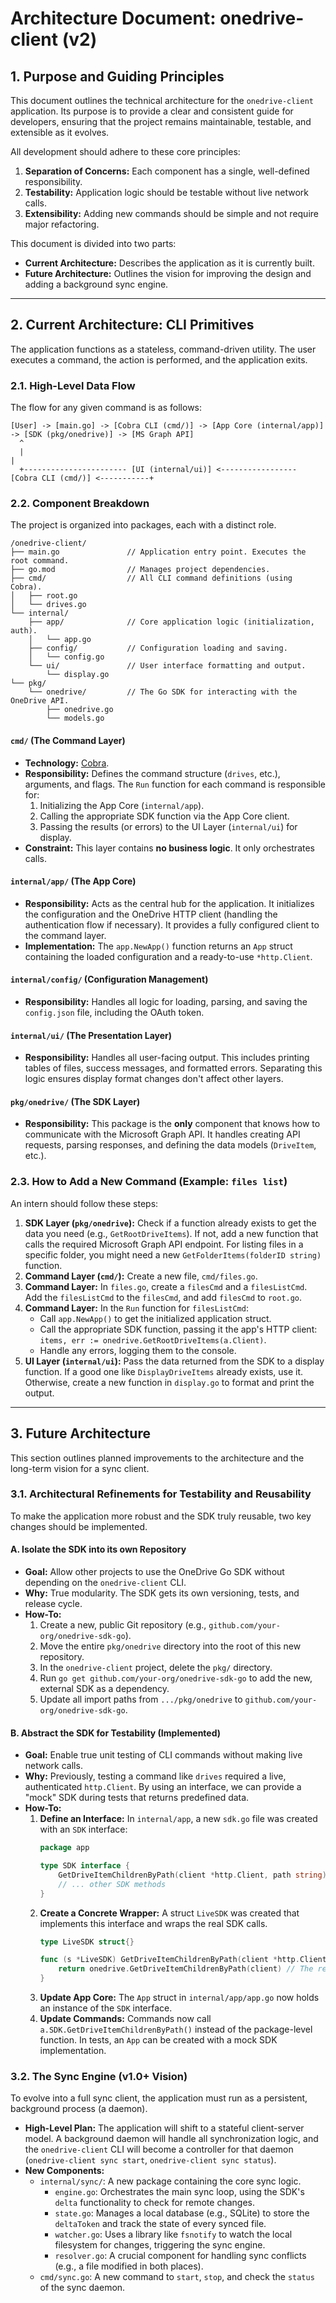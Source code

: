 # Architecture Document: onedrive-client (v2)

## 1. Purpose and Guiding Principles

This document outlines the technical architecture for the `onedrive-client` application. Its purpose is to provide a clear and consistent guide for developers, ensuring that the project remains maintainable, testable, and extensible as it evolves.

All development should adhere to these core principles:

1.  **Separation of Concerns:** Each component has a single, well-defined responsibility.
2.  **Testability:** Application logic should be testable without live network calls.
3.  **Extensibility:** Adding new commands should be simple and not require major refactoring.

This document is divided into two parts:
*   **Current Architecture:** Describes the application as it is currently built.
*   **Future Architecture:** Outlines the vision for improving the design and adding a background sync engine.

---

## 2. Current Architecture: CLI Primitives

The application functions as a stateless, command-driven utility. The user executes a command, the action is performed, and the application exits.

### 2.1. High-Level Data Flow

The flow for any given command is as follows:

```
[User] -> [main.go] -> [Cobra CLI (cmd/)] -> [App Core (internal/app)] -> [SDK (pkg/onedrive)] -> [MS Graph API]
  ^
  |                                                                                             |
  +----------------------- [UI (internal/ui)] <----------------- [Cobra CLI (cmd/)] <-----------+
```

### 2.2. Component Breakdown

The project is organized into packages, each with a distinct role.

```
/onedrive-client/
├── main.go               // Application entry point. Executes the root command.
├── go.mod                // Manages project dependencies.
├── cmd/                  // All CLI command definitions (using Cobra).
│   ├── root.go
│   └── drives.go
└── internal/
    ├── app/              // Core application logic (initialization, auth).
    │   └── app.go
    ├── config/           // Configuration loading and saving.
    │   └── config.go
    └── ui/               // User interface formatting and output.
        └── display.go
└── pkg/
    └── onedrive/         // The Go SDK for interacting with the OneDrive API.
        ├── onedrive.go
        └── models.go
```

#### `cmd/` (The Command Layer)
*   **Technology:** [Cobra](https://cobra.dev/).
*   **Responsibility:** Defines the command structure (`drives`, etc.), arguments, and flags. The `Run` function for each command is responsible for:
    1.  Initializing the App Core (`internal/app`).
    2.  Calling the appropriate SDK function via the App Core client.
    3.  Passing the results (or errors) to the UI Layer (`internal/ui`) for display.
*   **Constraint:** This layer contains **no business logic**. It only orchestrates calls.

#### `internal/app/` (The App Core)
*   **Responsibility:** Acts as the central hub for the application. It initializes the configuration and the OneDrive HTTP client (handling the authentication flow if necessary). It provides a fully configured client to the command layer.
*   **Implementation:** The `app.NewApp()` function returns an `App` struct containing the loaded configuration and a ready-to-use `*http.Client`.

#### `internal/config/` (Configuration Management)
*   **Responsibility:** Handles all logic for loading, parsing, and saving the `config.json` file, including the OAuth token.

#### `internal/ui/` (The Presentation Layer)
*   **Responsibility:** Handles all user-facing output. This includes printing tables of files, success messages, and formatted errors. Separating this logic ensures display format changes don't affect other layers.

#### `pkg/onedrive/` (The SDK Layer)
*   **Responsibility:** This package is the **only** component that knows how to communicate with the Microsoft Graph API. It handles creating API requests, parsing responses, and defining the data models (`DriveItem`, etc.).

### 2.3. How to Add a New Command (Example: `files list`)

An intern should follow these steps:

1.  **SDK Layer (`pkg/onedrive`):** Check if a function already exists to get the data you need (e.g., `GetRootDriveItems`). If not, add a new function that calls the required Microsoft Graph API endpoint. For listing files in a specific folder, you might need a new `GetFolderItems(folderID string)` function.
2.  **Command Layer (`cmd/`):** Create a new file, `cmd/files.go`.
3.  **Command Layer:** In `files.go`, create a `filesCmd` and a `filesListCmd`. Add the `filesListCmd` to the `filesCmd`, and add `filesCmd` to `root.go`.
4.  **Command Layer:** In the `Run` function for `filesListCmd`:
    *   Call `app.NewApp()` to get the initialized application struct.
    *   Call the appropriate SDK function, passing it the app's HTTP client: `items, err := onedrive.GetRootDriveItems(a.Client)`.
    *   Handle any errors, logging them to the console.
5.  **UI Layer (`internal/ui`):** Pass the data returned from the SDK to a display function. If a good one like `DisplayDriveItems` already exists, use it. Otherwise, create a new function in `display.go` to format and print the output.

---

## 3. Future Architecture

This section outlines planned improvements to the architecture and the long-term vision for a sync client.

### 3.1. Architectural Refinements for Testability and Reusability

To make the application more robust and the SDK truly reusable, two key changes should be implemented.

#### A. Isolate the SDK into its own Repository
*   **Goal:** Allow other projects to use the OneDrive Go SDK without depending on the `onedrive-client` CLI.
*   **Why:** True modularity. The SDK gets its own versioning, tests, and release cycle.
*   **How-To:**
    1.  Create a new, public Git repository (e.g., `github.com/your-org/onedrive-sdk-go`).
    2.  Move the entire `pkg/onedrive` directory into the root of this new repository.
    3.  In the `onedrive-client` project, delete the `pkg/` directory.
    4.  Run `go get github.com/your-org/onedrive-sdk-go` to add the new, external SDK as a dependency.
    5.  Update all import paths from `.../pkg/onedrive` to `github.com/your-org/onedrive-sdk-go`.

#### B. Abstract the SDK for Testability (Implemented)
*   **Goal:** Enable true unit testing of CLI commands without making live network calls.
*   **Why:** Previously, testing a command like `drives` required a live, authenticated `http.Client`. By using an interface, we can provide a "mock" SDK during tests that returns predefined data.
*   **How-To:**
    1.  **Define an Interface:** In `internal/app`, a new `sdk.go` file was created with an `SDK` interface:
        ```go
        package app
        
        type SDK interface {
            GetDriveItemChildrenByPath(client *http.Client, path string) (onedrive.DriveItemList, error)
            // ... other SDK methods
        }
        ```
    2.  **Create a Concrete Wrapper:** A struct `LiveSDK` was created that implements this interface and wraps the real SDK calls.
        ```go
        type LiveSDK struct{}

        func (s *LiveSDK) GetDriveItemChildrenByPath(client *http.Client) (onedrive.DriveItemList, error) {
            return onedrive.GetDriveItemChildrenByPath(client) // The real call
        }
        ```
    3.  **Update App Core:** The `App` struct in `internal/app/app.go` now holds an instance of the `SDK` interface.
    4.  **Update Commands:** Commands now call `a.SDK.GetDriveItemChildrenByPath()` instead of the package-level function. In tests, an `App` can be created with a mock SDK implementation.

### 3.2. The Sync Engine (v1.0+ Vision)

To evolve into a full sync client, the application must run as a persistent, background process (a daemon).

*   **High-Level Plan:** The application will shift to a stateful client-server model. A background daemon will handle all synchronization logic, and the `onedrive-client` CLI will become a controller for that daemon (`onedrive-client sync start`, `onedrive-client sync status`).
*   **New Components:**
    *   `internal/sync/`: A new package containing the core sync logic.
        *   `engine.go`: Orchestrates the main sync loop, using the SDK's `delta` functionality to check for remote changes.
        *   `state.go`: Manages a local database (e.g., SQLite) to store the `deltaToken` and track the state of every synced file.
        *   `watcher.go`: Uses a library like `fsnotify` to watch the local filesystem for changes, triggering the sync engine.
        *   `resolver.go`: A crucial component for handling sync conflicts (e.g., a file modified in both places).
    *   `cmd/sync.go`: A new command to `start`, `stop`, and check the `status` of the sync daemon.
